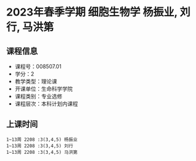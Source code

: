 # 2023年春季学期 细胞生物学 杨振业, 刘行, 马洪第






## 课程信息

- 课程号：008507.01
- 学分：2
- 教学类型：理论课
- 开课单位：生命科学学院
- 课程类别：专业选修
- 课程层次：本科计划内课程

## 上课时间

```
1~13周 2208 :3(3,4,5) 杨振业
1~13周 2208 :3(3,4,5) 刘行
1~13周 2208 :3(3,4,5) 马洪第
```

